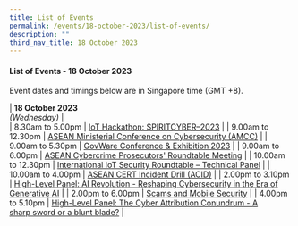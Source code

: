 ```yaml
---
title: List of Events
permalink: /events/18-october-2023/list-of-events/
description: ""
third_nav_title: 18 October 2023
---
```

#### **List of Events - 18 October 2023**

Event dates and timings below are in Singapore time (GMT +8). 

| **18 October 2023** <br>*(Wednesday)*   |                                 
| 8.30am to 5.00pm          | [IoT Hackathon: SPIRITCYBER–2023](/events/18-october-2023/iot-hackathon-spiritcyber-2023/)                                                                 |
| 9.00am to 12.30pm           | [ASEAN Ministerial Conference on Cybersecurity (AMCC)](/events/18-october-2023/asean-ministerial-conference-on-cybersecurity/)                               |
| 9.00am to 5.30pm              | [GovWare Conference &amp; Exhibition 2023](/events/18-october-2023/govware-conference-and-exhibition/)                                                                          |
| 9.00am to 6.00pm           | [ASEAN Cybercrime Prosecutors' Roundtable Meeting](/events/18-october-2023/acprm/)                               |
| 10.00am to 12.30pm           | [International IoT Security Roundtable – Technical Panel](/events/18-october-2023/iiot-technical-panel/)                               |
| 10.00am to 4.00pm           | [ASEAN CERT Incident Drill (ACID)](/events/18-october-2023/asean-cert-incident-drill/)                               |
| 2.00pm to 3.10pm          | [High-Level Panel: AI Revolution - Reshaping Cybersecurity in the Era of Generative&nbsp;AI](/events/18-october-2023/sicw-sessions-reshaping-cybersecurity-in-the-era-of-generative-ai/)                                                                 |
| 2.00pm to 6.00pm          | [Scams and Mobile Security](/events/18-october-2023/scams-and-mobile-security/)                                                                 |
| 4.00pm to 5.10pm          | [High-Level Panel: The Cyber Attribution&nbsp;Conundrum - A sharp&nbsp;sword or a blunt&nbsp;blade?](/events/18-october-2023/sicw-sessions-the-cyber-attribution-conundrum/)                                                                 |